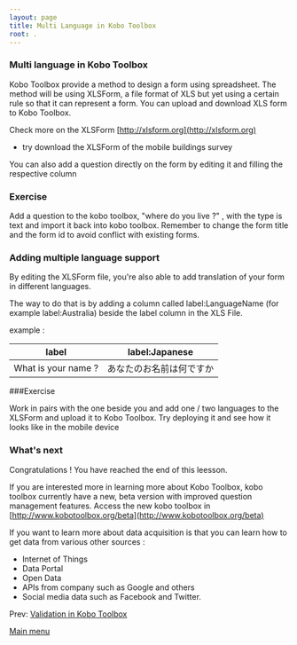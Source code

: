 ```yaml
---
layout: page
title: Multi Language in Kobo Toolbox
root: .
---
```


### Multi language in Kobo Toolbox

Kobo Toolbox provide a method to design a form using spreadsheet.
The method will be using XLSForm, a file format of XLS but yet using a certain rule so that it can represent a form.
You can upload and download XLS form to Kobo Toolbox.

Check more on the XLSForm [http://xlsform.org](http://xlsform.org)

- try download the XLSForm of the mobile buildings survey

You can also add a question directly on the form by editing it and filling the respective column

### Exercise

Add a question to the kobo toolbox, "where do you live ?" , with the type is text and import it back into kobo toolbox.
Remember to change the form title and the form id to avoid conflict with existing forms.

### Adding multiple language support

By editing the XLSForm file, you're also able to add translation of your form in different languages.

The way to do that is by adding a column called label:LanguageName (for example label:Australia) beside the label column in the XLS File.

example :

| label               | label:Japanese           |
|---------------------|--------------------------|
| What is your name ? | あなたのお名前は何ですか |


###Exercise

Work in pairs with the one beside you and add one / two languages to the XLSForm and upload it to Kobo Toolbox. 
Try deploying it and see how it looks like in the mobile device

### What's next

Congratulations ! You have reached the end of this leesson.

If you are interested more in learning more about Kobo Toolbox, kobo toolbox currently have a new, beta version with improved question management features.
Access the new kobo toolbox in [http://www.kobotoolbox.org/beta](http://www.kobotoolbox.org/beta)

If you want to learn more about data acquisition is that you can learn how to get data from various other sources :
- Internet of Things 
- Data Portal 
- Open Data 
- APIs from company such as Google and others
- Social media data such as Facebook and Twitter.

Prev: [Validation in Kobo Toolbox](kobo-toolbox-06-validation.html)


[Main menu](index.html)
